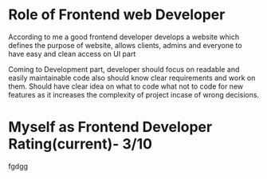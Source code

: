 # Role of Frontend web Developer

According to me a good frontend developer develops a website which defines the purpose of website, allows clients, admins and everyone to have easy and clean access on UI part

Coming to Development part, developer should focus on readable and easily maintainable code also should know clear requirements and work on them. Should have clear idea on what to code what not to code for new features as it increases the complexity of project incase of wrong decisions.


# Myself as Frontend Developer Rating(current)- 3/10

fgdgg

 
